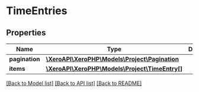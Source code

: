 # TimeEntries

## Properties

 Name           | Type                                                            | Description | Notes      
----------------|-----------------------------------------------------------------|-------------|------------
 **pagination** | [**\XeroAPI\XeroPHP\Models\Project\Pagination**](Pagination.md) |             | [optional] 
 **items**      | [**\XeroAPI\XeroPHP\Models\Project\TimeEntry[]**](TimeEntry.md) |             | [optional] 

[[Back to Model list]](../README.md#documentation-for-models) [[Back to API list]](../README.md#documentation-for-api-endpoints) [[Back to README]](../README.md)


